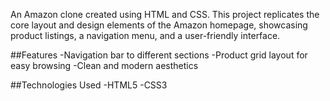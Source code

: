 
An Amazon clone created using HTML and CSS. This project replicates 
the core layout and design elements of the Amazon homepage, 
showcasing product listings, a navigation menu, and a user-friendly interface.

##Features
-Navigation bar to different sections
-Product grid layout for easy browsing
-Clean and modern aesthetics

##Technologies Used
-HTML5
-CSS3
